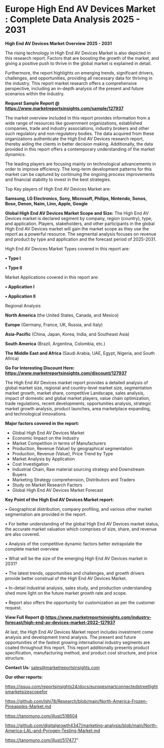 # Europe High End AV Devices Market : Complete Data Analysis 2025 - 2031

<Strong> High End AV Devices Market Overview 2025 - 2031</strong>

The rising technology in High End AV Devices Market is also depicted in this research report. Factors that are boosting the growth of the market, and giving a positive push to thrive in the global market is explained in detail.

Furthermore, the report highlights on emerging trends, significant drivers, challenges, and opportunities, providing all necessary data for thriving in the industry. This report market research offers a comprehensive perspective, including an in-depth analysis of the present and future scenarios within the industry.

<strong>Request Sample Report @ <a href=https://www.marketreportsinsights.com/sample/127937>https://www.marketreportsinsights.com/sample/127937</a></strong>

The market overview included in this report provides information from a wide range of resources like government organizations, established companies, trade and industry associations, industry brokers and other such regulatory and non-regulatory bodies. The data acquired from these organizations authenticate the High End AV Devices research report, thereby aiding the clients in better decision making. Additionally, the data provided in this report offers a contemporary understanding of the market dynamics.

The leading players are focusing mainly on technological advancements in order to improve efficiency. The long-term development patterns for this market can be captured by continuing the ongoing process improvements and financial stability to invest in the best strategies.

Top Key players of High End AV Devices Market are:

<strong>Samsung, LG Electronics, Sony, Microsoft, Philips, Nintendo, Sonos, Bose, Denon, Naim, Linn, Apple, Google</strong>

<strong><b>Global High End AV Devices Market Scope and Size:</b></strong>
The High End AV Devices market is declared segment by company, region (country), type, and application. Players, stakeholders, and other participants in the global High End AV Devices market will gain the market scope as they use the report as a powerful resource. The segmental analysis focuses on revenue and product by type and application and the forecast period of 2025-2031.

High End AV Devices Market Types covered in this report are:

<strong>• Type I

• Type II</strong>

Market Applications covered in this report are:

<strong>• Application I

• Application II</strong> 

Regional Analysis

<strong>North America</strong> (the United States, Canada, and Mexico)

<strong>Europe</strong> (Germany, France, UK, Russia, and Italy)

<strong>Asia-Pacific</strong> (China, Japan, Korea, India, and Southeast Asia)

<strong>South America</strong> (Brazil, Argentina, Colombia, etc.)

<strong>The Middle East and Africa</strong> (Saudi Arabia, UAE, Egypt, Nigeria, and South Africa)

<strong>Go For Interesting Discount Here: <a href=https://www.marketreportsinsights.com/discount/127937>https://www.marketreportsinsights.com/discount/127937</a></strong>

The High End AV Devices market report provides a detailed analysis of global market size, regional and country-level market size, segmentation market growth, market share, competitive Landscape, sales analysis, impact of domestic and global market players, value chain optimization, trade regulations, recent developments, opportunities analysis, strategic market growth analysis, product launches, area marketplace expanding, and technological innovations.

<strong><b>Major factors covered in the report:</b></strong>
<ul>
  <li>Global High End AV Devices Market </li>
  <li>Economic Impact on the Industry</li>
  <li>Market Competition in terms of Manufacturers</li>
  <li>Production, Revenue (Value) by geographical segmentation</li>
  <li>Production, Revenue (Value), Price Trend by Type</li>
  <li>Market Analysis by Application</li>
  <li>Cost Investigation</li>
  <li>Industrial Chain, Raw material sourcing strategy and Downstream Buyers</li>
  <li>Marketing Strategy comprehension, Distributors and Traders</li>
  <li>Study on Market Research Factors</li>
  <li>Global High End AV Devices Market Forecast</li>
</ul>

<strong><b>Key Point of the High End AV Devices Market report:</b></strong>

• Geographical distribution, company profiling, and various other market segmentation are provided in the report.

• For better understanding of the global High End AV Devices market status, the accurate market valuation which comprises of size, share, and revenue are also covered.

• Analysis of the competitive dynamic factors better extrapolate the complete market overview

• What will be the size of the emerging High End AV Devices market in 2031?

• The latest trends, opportunities and challenges, and growth drivers provide better construal of the High End AV Devices Market.

• In-detail industrial analysis, sales study, and production understanding shed more light on the future market growth rate and scope.

• Report also offers the opportunity for customization as per the customer request.

<strong><b>View Full Report @ <a href=https://www.marketreportsinsights.com/industry-forecast/high-end-av-devices-market-2022-127937>https://www.marketreportsinsights.com/industry-forecast/high-end-av-devices-market-2022-127937</a></b></strong>


At last, the High End AV Devices Market report includes investment come analysis and development trend analysis. The present and future opportunities of the fastest growing international industry segments are coated throughout this report. This report additionally presents product specification, manufacturing method, and product cost structure, and price structure.

<strong>Contact Us:</strong>
sales@marketreportsinsights.com

<strong>Our other reports:</strong>

<a href=https://issuu.com/reportsinsights24/docs/europesmartconnectedstreetlightsmarketsizescopefor>https://issuu.com/reportsinsights24/docs/europesmartconnectedstreetlightsmarketsizescopefor</a>

<a href=https://github.com/Ishi78/Research/blob/main/North-America-Frozen-Pineapples-Market.md>https://github.com/Ishi78/Research/blob/main/North-America-Frozen-Pineapples-Market.md</a>

<a href=https://tanomuno.com/illust/518604>https://tanomuno.com/illust/518604</a>

<a href=https://github.com/digitalgrowth4347/marketing-analysis/blob/main/North-America-LAL-and-Pyrogen-Testing-Market.md>https://github.com/digitalgrowth4347/marketing-analysis/blob/main/North-America-LAL-and-Pyrogen-Testing-Market.md</a>

<a href=https://tanomuno.com/illust/517477>https://tanomuno.com/illust/517477</a>"
